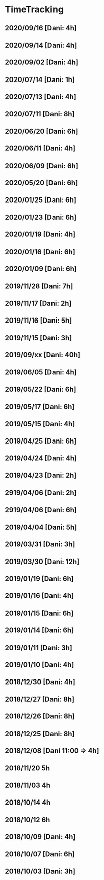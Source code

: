 # TimeTracking

## 2020/09/16 [Dani: 4h]

## 2020/09/14 [Dani: 4h]

## 2020/09/02 [Dani: 4h]

## 2020/07/14 [Dani: 1h]

## 2020/07/13 [Dani: 4h]

## 2020/07/11 [Dani: 8h]

## 2020/06/20 [Dani: 6h]

## 2020/06/11 [Dani: 4h]

## 2020/06/09 [Dani: 6h]

## 2020/05/20 [Dani: 6h]

## 2020/01/25 [Dani: 6h]

## 2020/01/23 [Dani: 6h]

## 2020/01/19 [Dani: 4h]

## 2020/01/16 [Dani: 6h]

## 2020/01/09 [Dani: 6h]

## 2019/11/28 [Dani: 7h]

## 2019/11/17 [Dani: 2h]

## 2019/11/16 [Dani: 5h]

## 2019/11/15 [Dani: 3h]

## 2019/09/xx [Dani: 40h]

## 2019/06/05 [Dani: 4h]

## 2019/05/22 [Dani: 6h]

## 2019/05/17 [Dani: 6h]

## 2019/05/15 [Dani: 4h]

## 2019/04/25 [Dani: 6h]

## 2019/04/24 [Dani: 4h]

## 2019/04/23 [Dani: 2h]

## 2919/04/06 [Dani: 2h]

## 2919/04/06 [Dani: 6h]

## 2019/04/04 [Dani: 5h]

## 2019/03/31 [Dani: 3h]

## 2019/03/30 [Dani: 12h]

## 2019/01/19 [Dani: 6h]

## 2019/01/16 [Dani: 4h]

## 2019/01/15 [Dani: 6h]

## 2019/01/14 [Dani: 6h]

## 2019/01/11 [Dani: 3h]

## 2019/01/10 [Dani: 4h]

## 2018/12/30 [Dani: 4h]

## 2018/12/27 [Dani: 8h]

## 2018/12/26 [Dani: 8h]

## 2018/12/25 [Dani: 8h]

## 2018/12/08 [Dani 11:00 => 4h]

## 2018/11/20 5h

## 2018/11/03 4h

## 2018/10/14 4h

## 2018/10/12 6h

## 2018/10/09 [Dani: 4h]

## 2018/10/07 [Dani: 6h]

## 2018/10/03 [Dani: 3h]
